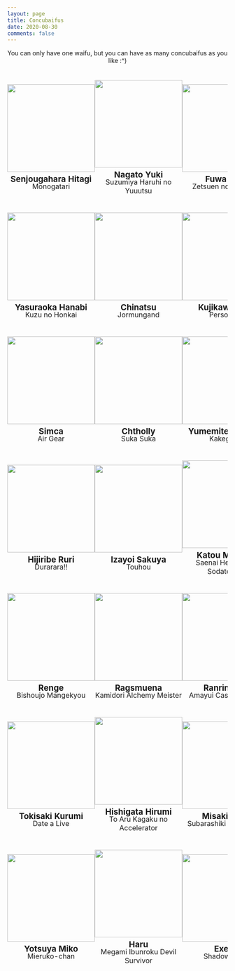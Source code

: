 ```yaml
---
layout: page
title: Concubaifus
date: 2020-08-30
comments: false
---
```


<center>
  You can only have one waifu, but you can have as many concubaifus as you like :^)
</center>

<style>
  table {
    border-collapse: separate; 
    border-spacing: 0px 0px;
  }
  td {
    padding: 20px 0px;
    width: 33%;
  }
  td img {
    height: 200px;
  }
  td h3 {
    text-align: center;
    margin: 5px 0px -5px 0px;
  }
  td div {
    text-align: center;
  }
</style>

<table>
  <tr>
    <td>
      <img src="https://img2.gelbooru.com/images/c0/73/c0733540b906b61dc2a7f1b76a08da52.jpg">
      <h3>Senjougahara Hitagi</h3>
      <div>Monogatari</div>
    </td>
    <td>
      <img src="https://img2.gelbooru.com/images/f7/e1/f7e1fa129ca24b534f24233c989d3111.jpeg">
      <h3>Nagato Yuki</h3>
      <div>Suzumiya Haruhi no Yuuutsu</div>
    </td>
    <td>
      <img src="https://img2.gelbooru.com/images/96/53/965397301c48b5402e4ce33e184e6e0d.jpg">
      <h3>Fuwa Aika</h3>
      <div>Zetsuen no Tempest</div>
    </td>
  </tr>
  <tr>
    <td>
      <img src="https://img2.gelbooru.com/images/8d/14/8d14689530f4179c6c1e22efa02a7899.png">
      <h3>Yasuraoka Hanabi</h3>
      <div>Kuzu no Honkai</div>
    </td>
    <td>
      <img src="https://img2.gelbooru.com/samples/1b/73/sample_1b73735c227e4c936eb8a710ade08527.jpg">
      <h3>Chinatsu</h3>
      <div>Jormungand</div>
    </td>
    <td>
      <img src="https://img2.gelbooru.com/images/46/31/4631cce5c2097d746d9a2fc28d2dcf41.jpg">
      <h3>Kujikawa Rise</h3>
      <div>Persona 4</div>
    </td>
  </tr>
  <tr>
    <td>
      <img src="https://img2.gelbooru.com/images/f6/51/f65189b6f3eaf89da682b22bbe8172c5.jpg">
      <h3>Simca</h3>
      <div>Air Gear</div>
    </td>
    <td>
      <img src="https://img2.gelbooru.com/images/25/1e/251ecc79ac53259ec95cbd9fc40d8548.png">
      <h3>Chtholly</h3>
      <div>Suka Suka</div>
    </td>
    <td>
      <img src="https://img2.gelbooru.com/images/56/d7/56d726b21bda2cb88464ac2fb87a54a0.jpeg">
      <h3>Yumemite Yumemi</h3>
      <div>Kakegurui</div>
    </td>
  </tr>
  <tr>
    <td>
      <img src="https://img2.gelbooru.com/images/61/5c/615cc6c51ae4e77f8f0df13973bd86ee.jpg">
      <h3>Hijiribe Ruri</h3>
      <div>Durarara!!</div>
    </td>
    <td>
      <img src="https://img2.gelbooru.com/images/2a/67/2a67fdf3b88e72d014622133287274dc.png">
      <h3>Izayoi Sakuya</h3>
      <div>Touhou</div>
    </td>
    <td>
      <img src="https://img2.gelbooru.com/images/c0/89/c089063f5fb0f9c3b38b77c35f314f8c.png">
      <h3>Katou Megumi</h3>
      <div>Saenai Heroine no Sodatekata</div>
    </td>
  </tr>
  <tr>
    <td>
      <img src="https://img2.gelbooru.com/images/c5/ff/c5fffbe7d75849c43b17effee311040c.jpg">
      <h3>Renge</h3>
      <div>Bishoujo Mangekyou</div>
    </td>
    <td>
      <img src="https://s2.vndb.org/ch/44/11744.jpg">
      <h3>Ragsmuena</h3>
      <div>Kamidori Alchemy Meister</div>
    </td>
    <td>
      <img src="https://s2.vndb.org/ch/74/74074.jpg">
      <h3>Ranrinyuiki</h3>
      <div>Amayui Castle Meister</div>
    </td>
  </tr>
  <tr>
    <td>
      <img src="https://img2.gelbooru.com/images/97/69/9769a8fe3a61d9b7cbd227e52520bf7a.jpg">
      <h3>Tokisaki Kurumi</h3>
      <div>Date a Live</div>
    </td>
    <td>
      <img src="https://toaru-project.com/accelerator/core_sys/images/main/chara/17_body.png">
      <h3>Hishigata Hirumi</h3>
      <div>To Aru Kagaku no Accelerator</div>
    </td>
    <td>
      <img src="https://img2.gelbooru.com/images/83/74/8374236dc280edf5219069bb7946bb80.png">
      <h3>Misaki Shiki</h3>
      <div>Subarashiki Kono Sekai</div>
    </td>
  </tr>
  <tr>
    <td>
      <img src="https://img2.gelbooru.com/images/fd/5c/fd5c8ec7fe3e8366bcf441c9f1f36c2a.jpg">
      <h3>Yotsuya Miko</h3>
      <div>Mieruko-chan</div>
    </td>
    <td>
      <img src="https://img2.gelbooru.com/images/09/50/0950ead25b858fc2796b3a2215ecee71.jpg">
      <h3>Haru</h3>
      <div>Megami Ibunroku Devil Survivor</div>
    </td>
    <td>
      <img src="https://sv.bagoum.com/getRawImage/0/1/100611050/s">
      <h3>Exella</h3>
      <div>Shadowverse</div>
    </td>
  </tr>
</table>
